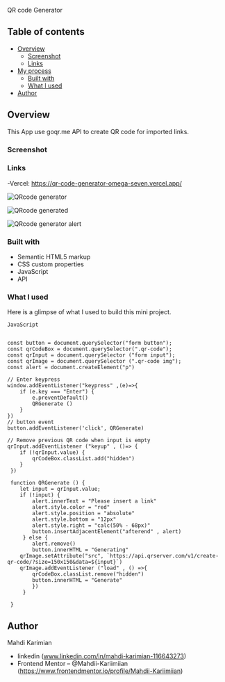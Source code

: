 QR code Generator 

## Table of contents

- [Overview](#overview)
  - [Screenshot](#screenshot)
  - [Links](#links)
- [My process](#my-process)
  - [Built with](#built-with)
  - [What I used](#what-i-learned)
- [Author](#author)

## Overview
This App use goqr.me API to create QR code for imported links.

### Screenshot


### Links
-Vercel: https://qr-code-generator-omega-seven.vercel.app/

![QRcode generator](https://github.com/Mahdii-Kariimiian/QR-code-generator/assets/134393975/284229c1-30ea-43da-a6af-5e1eb3288e72)

![QRcode generated](https://github.com/Mahdii-Kariimiian/QR-code-generator/assets/134393975/6c33eac3-ec24-49b0-a604-388f0d6fba04)

![QRcode generator alert ](https://github.com/Mahdii-Kariimiian/QR-code-generator/assets/134393975/318275b7-27c9-4940-a865-72ab9bddf605)

### Built with

- Semantic HTML5 markup
- CSS custom properties
- JavaScript
- API

### What I used

Here is a glimpse of what I used to build this mini project.
````
JavaScript


const button = document.querySelector("form button");
const qrCodeBox = document.querySelector(".qr-code");
const qrInput = document.querySelector ("form input");
const qrImage = document.querySelector (".qr-code img");
const alert = document.createElement("p")

// Enter keypress
window.addEventListener("keypress" ,(e)=>{
    if (e.key === "Enter") {
        e.preventDefault()
        QRGenerate ()
    }
})
// button event
button.addEventListener('click', QRGenerate)

// Remove previous QR code when input is empty
qrInput.addEventListener ("keyup" , ()=> {
    if (!qrInput.value) {
        qrCodeBox.classList.add("hidden")
    }
 })

 function QRGenerate () {
    let input = qrInput.value;
    if (!input) {
        alert.innerText = "Please insert a link"
        alert.style.color = "red"
        alert.style.position = "absolute"
        alert.style.bottom = "12px"
        alert.style.right = "calc(50% - 68px)"
        button.insertAdjacentElement("afterend" , alert)
     } else {
        alert.remove()
        button.innerHTML = "Generating"
    qrImage.setAttribute("src", `https://api.qrserver.com/v1/create-qr-code/?size=150x150&data=${input}`)
    qrImage.addEventListener ("load" , () =>{
        qrCodeBox.classList.remove("hidden")
        button.innerHTML = "Generate"
        })
     }
    
 }

````
## Author
Mahdi Karimian
- linkedin (www.linkedin.com/in/mahdi-karimian-116643273)
- Frontend Mentor – @Mahdii-Kariimiian (https://www.frontendmentor.io/profile/Mahdii-Kariimiian)


